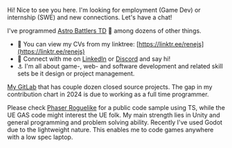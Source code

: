 Hi! Nice to see you here. I'm looking for employment (Game Dev) or internship (SWE) and new connections. Let's have a chat!

I've programmed [Astro Battlers TD](https://store.steampowered.com/app/1728980/Astro_Battlers_TD/) 🤩 among dozens of other things.

- 👀 You can view my CVs from my linktree: [https://linktr.ee/renejs](https://linktr.ee/renejs)
- 💯 Connect with me on [LinkedIn](https://www.linkedin.com/in/rene-schwartz-732a8649/) or [Discord](https://discordapp.com/users/118129453200179207) and say hi!
- ⚓ I'm all about game-, web- and software development and related skill sets be it design or project management.

[My GitLab](https://gitlab.com/Rene_) that has couple dozen closed source projects. The gap in my contribution chart in 2024 is due to working as a full time programmer.

Please check [Phaser Roguelike](https://github.com/ReneJSchwartz/phaser-roguelike) for a public code sample using TS, while the UE GAS code might interest the UE folk. My main strength lies in Unity and general programming and problem solving ability. Recently I've used Godot due to the lightweight nature. This enables me to code games anywhere with a low spec laptop.
